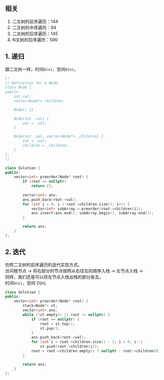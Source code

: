 ## 相关
1. 二叉树的前序遍历：144
2. 二叉树的中序遍历：94
3. 二叉树的后序遍历：145
4. N叉树的后序遍历：590
  
## 1. 递归
跟二叉树一样，时间`O(n)`，空间`O(n)`。  
```cpp
/*
// Definition for a Node.
class Node {
public:
    int val;
    vector<Node*> children;

    Node() {}

    Node(int _val) {
        val = _val;
    }

    Node(int _val, vector<Node*> _children) {
        val = _val;
        children = _children;
    }
};
*/

class Solution {
public:
    vector<int> preorder(Node* root) {
        if (root == nullptr)
            return {};
        
        vector<int> ans;
        ans.push_back(root->val);
        for (int i = 0; i < root->children.size(); i++) {
            vector<int> subArray = preorder(root->children[i]);
            ans.insert(ans.end(), subArray.begin(), subArray.end());
        }

        return ans;
    }
};
```
  
## 2. 迭代
仿照二叉树的前序遍历的迭代实现方式。  
访问根节点  -> 将右部分的节点按照从右往左的顺序入栈 -> 左节点入栈 ->  
同样，我们还是可以将左节点入栈出栈的部分省去。  
时间`O(n)`，空间`O(n).  
```cpp
class Solution {
public:
    vector<int> preorder(Node* root) {
        stack<Node*> st;
        vector<int> ans;
        while (!st.empty() || root != nullptr) {
            if (root == nullptr) {
                root = st.top();
                st.pop();
            }
            ans.push_back(root->val);
            for (int i = root->children.size() - 1; i > 0; i--)
                st.push(root->children[i]);
            root = root->children.empty() ? nullptr : root->children[0];
        }

        return ans;
    }
};
```
